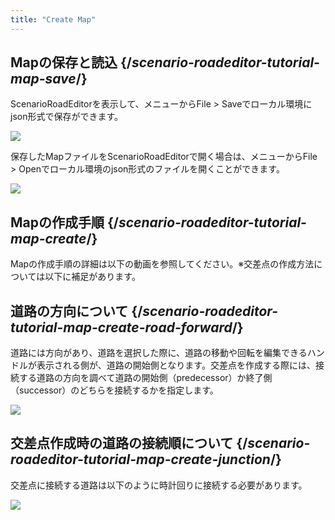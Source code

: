 ```yaml
---
title: "Create Map"
---
```


## Mapの保存と読込 {/*scenario-roadeditor-tutorial-map-save*/}

ScenarioRoadEditorを表示して、メニューからFile > Saveでローカル環境にjson形式で保存ができます。

![](/images/tutorial/RoadEditor/1_1.png)


保存したMapファイルをScenarioRoadEditorで開く場合は、メニューからFile > Openでローカル環境のjson形式のファイルを開くことができます。

![](/images/tutorial/RoadEditor/1_2.png)


## Mapの作成手順 {/*scenario-roadeditor-tutorial-map-create*/}

<Intro>
    Mapの作成手順の詳細は以下の動画を参照してください。※交差点の作成方法については以下に補足があります。
</Intro>

<YouTubeIframe src="https://www.youtube.com/embed/jKtX0zhyK-8" title="YouTube video player" />


## 道路の方向について {/*scenario-roadeditor-tutorial-map-create-road-forward*/}

道路には方向があり、道路を選択した際に、道路の移動や回転を編集できるハンドルが表示される側が、道路の開始側となります。交差点を作成する際には、接続する道路の方向を調べて道路の開始側（predecessor）か終了側（successor）のどちらを接続するかを指定します。

![](/images/tutorial/RoadEditor/1_3.png)


## 交差点作成時の道路の接続順について {/*scenario-roadeditor-tutorial-map-create-junction*/}

交差点に接続する道路は以下のように時計回りに接続する必要があります。

![](/images/tutorial/RoadEditor/1_4.png)
